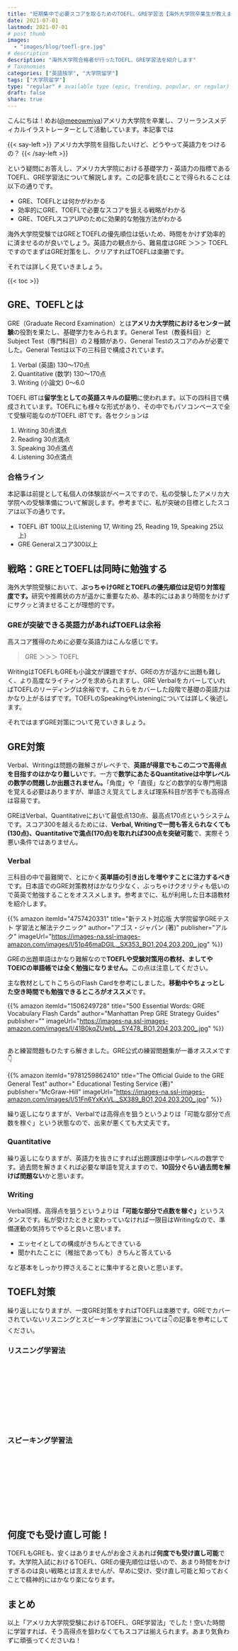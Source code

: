 ```yaml
---
title: "短期集中で必要スコアを取るためのTOEFL、GRE学習法【海外大学院卒業生が教えます】"
date: 2021-07-01
lastmod: 2021-07-01
# post thumb
images:
  - "images/blog/toefl-gre.jpg"
# description
description: "海外大学院合格者が行ったTOEFL、GRE学習法を紹介します"
# Taxonomies
categories: ["英語独学", "大学院留学"]
tags: ["大学院留学"]
type: "regular" # available type (epic, trending, popular, or regular)
draft: false
share: true
---
```


こんにちは！めお(<u><a href="https://twitter.com/meeowmiya" target="_blank">@meeowmiya</a></u>)アメリカ大学院を卒業し、フリーランスメディカルイラストレーターとして活動しています。本記事では

{{< say-left >}}
アメリカ大学院を目指したいけど、どうやって英語力をつけるの？
{{< /say-left >}}

という疑問にお答えし、アメリカ大学院における基礎学力・英語力の指標であるTOEFL、GRE学習法について解説します。この記事を読むことで得られることは以下の通りです。

* GRE、TOEFLとは何かがわかる
* 効率的にGRE、TOEFLで必要なスコアを狙える戦略がわかる
* GRE、TOEFLスコアUPのために効果的な勉強方法がわかる

海外大学院受験ではGREとTOEFLの優先順位は低いため、時間をかけず効率的に済ませるのが良いでしょう。英語力の観点から、難易度はGRE ＞＞＞ TOEFLですのでまずはGRE対策をし、クリアすればTOEFLは楽勝です。

それでは詳しく見ていきましょう。


{{< toc >}}

## GRE、TOEFLとは

GRE（Graduate Record Examination）とは<span class="keiko-red">**アメリカ大学院におけるセンター試験**</span>の役割を果たし、基礎学力をみられます。General Test（教養科目）とSubject Test（専門科目）の２種類があり、General Testのスコアのみが必要でした。General Testは以下の三科目で構成されています。

1. Verbal (英語) 130〜170点
2. Quantitative (数学) 130〜170点
3. Writing (小論文) 0～6.0

TOEFL iBTは<span class="keiko-red">**留学生としての英語スキルの証明**</span>に使われます。以下の四科目で構成されています。TOEFLにも様々な形式があり、その中でもパソコンベースで全て受験可能なのがTOEFL iBTです。各セクションは

1. Writing 30点満点
2. Reading 30点満点
3. Speaking 30点満点
4. Listening 30点満点

### 合格ライン

本記事は前提として私個人の体験談がベースですので、私の受験したアメリカ大学院への受験準備について解説します。参考までに、私が突破の目標としたスコアは以下の通りです。

* TOEFL iBT 100以上(Listening 17, Writing 25, Reading 19, Speaking 25以上)
* GRE Generalスコア300以上 


<!-- 参考までに、私のアメリカ大学院受験の全貌はこちらの記事からどうぞ -->

## 戦略：GREとTOEFLは同時に勉強する

海外大学院受験において、<span class="keiko-red">**ぶっちゃけGREとTOEFLの優先順位は足切り対策程度です。**</span>研究や推薦状の方が遥かに重要なため、基本的にはあまり時間をかけずにサクッと済ませることが理想的です。

### GREが突破できる英語力があればTOEFLは余裕

高スコア獲得のために必要な英語力はこんな感じです。

> GRE ＞＞＞ TOEFL

WritingはTOEFLもGREも小論文が課題ですが、GREの方が遥かに出題も難しく、より高度なライティングを求められますし、GRE VerbalをカバーしていればTOEFLのリーディングは余裕です。これらをカバーした段階で基礎の英語力はかなり上がるはずです。TOEFLのSpeakingやListeningについては詳しく後述します。

それではまずGRE対策について見ていきましょう。

## GRE対策

Verbal、Writingは問題の難解さがレベチで、<span class="keiko-red">**英語が得意でもこの二つで高得点を目指すのはかなり難しい**</span>です。一方で<span class="keiko-red">**数学にあたるQuantitativeは中学レベルの数学の問題しか出題されません。**</span>「角度」や「直径」などの数学的な専門用語を覚える必要はありますが、単語さえ覚えてしまえば理系科目が苦手でも高得点は容易です。

GREはVerbal、Quantitativeにおいて最低点130点、最高点170点というシステムです。スコア300を越えるためには、<span class="keiko-red">**Verbal, Writingで一問も答えられなくても(130点)、Quantitativeで満点(170点)を取れれば300点を突破可能**</span>で、実際そう悪い条件ではありません。

### Verbal

三科目の中で最難関で、とにかく<span class="keiko-red">**英単語の引き出しを増やすことに注力するべき**</span>です。日本語でのGRE対策教材はかなり少なく、ぶっちゃけクオリティも低いので英英で勉強することをオススメします。参考までに、私が利用した日本語教材を紹介します。

{{% amazon 
 itemId="4757420331"
 title="新テスト対応版 大学院留学GREテスト 学習法と解法テクニック"
 author="アゴス・ジャパン  (著)"
 publisher="アルク"
 imageUrl="https://images-na.ssl-images-amazon.com/images/I/51p46maDGlL._SX353_BO1,204,203,200_.jpg"
%}}


GREの出題単語はかなり難解なので<span class="keiko-red">**TOEFLや受験対策用の教材、ましてやTOEICの単語帳では全く勉強になりません。**</span>この点は注意してください。

主な教材としてｈこちらのFlash Cardを参考にしました。<span class="keiko-red">**移動中やちょっとした空き時間でも勉強できるところがオススメ**</span>です。

{{% amazon 
 itemId="1506249728"
 title="500 Essential Words: GRE Vocabulary Flash Cards"
 author="Manhattan Prep GRE Strategy Guides"
 publisher=""
 imageUrl="https://images-na.ssl-images-amazon.com/images/I/41B0kqZUwbL._SY478_BO1,204,203,200_.jpg"
%}}

<br>あと練習問題もひたすら解きました。GRE公式の練習問題集が一番オススメです👇

{{% amazon 
 itemId="9781259862410"
 title="The Official Guide to the GRE General Test"
 author=" Educational Testing Service  (著)"
 publisher="McGraw-Hill"
 imageUrl="https://images-na.ssl-images-amazon.com/images/I/51Fn6YxKxVL._SX389_BO1,204,203,200_.jpg"
%}}


繰り返しになりますが、Verbalでは高得点を狙うというよりは「可能な部分で点数を稼ぐ」という状態なので、出来が悪くても大丈夫です。

### Quantitative

繰り返しになりますが、英語力を抜きにすれば出題課題は中学レベルの数学です。過去問を解きまくれば必要な単語を覚えますので、<span class="keiko-red">**10回分ぐらい過去問を解けば問題ない**</span>かと思います。

### Writing

Verbal同様、高得点を狙うというよりは<span class="keiko-red">**「可能な部分で点数を稼ぐ」**</span>というスタンスです。私が受けたときと変わっていなければ一限目はWritingなので、準備運動の気持ちでやると良いと思います。

* エッセイとしての構成がきちんとできている
* 聞かれたことに（稚拙であっても）きちんと答えている

など基本をしっかり押さえることに集中すると良いと思います。

## TOEFL対策

繰り返しになりますが、一度GRE対策をすればTOEFLは楽勝です。GREでカバーされていないリスニングとスピーキング学習法については👇の記事を参考にしてください。


### リスニング学習法
<div class="iframely-embed"><div class="iframely-responsive" style="height: 140px; padding-bottom: 0;"><a href="https://menglish.jp/post/english-listening-study/" data-iframely-url="//cdn.iframe.ly/bMuWCvk?iframe=card-small"></a></div></div><script async src="//cdn.iframe.ly/embed.js" charset="utf-8"></script>

### スピーキング学習法
<div class="iframely-embed"><div class="iframely-responsive" style="height: 140px; padding-bottom: 0;"><a href="https://menglish.jp/post/english-speaking-study/" data-iframely-url="//cdn.iframe.ly/XNZ7hBA?iframe=card-small"></a></div></div><script async src="//cdn.iframe.ly/embed.js" charset="utf-8"></script>


## 何度でも受け直し可能！

TOEFLもGREも、安くはありませんがお金さえあれば<span class="keiko-red">**何度でも受け直し可能**</span>です。大学院入試におけるTOEFL、GREの優先順位は低いので、あまり時間をかけすぎるのは良い戦略とは言えませんが、早めに受け、受け直し可能と知っておくことで精神的にはかなり楽になります。

## まとめ

以上「アメリカ大学院受験におけるTOEFL、GRE学習法」でした！空いた時間に学習すれば、そう高得点を狙わなくてもスコアは揃えられます。あまり気負わずに頑張ってくださいね！
